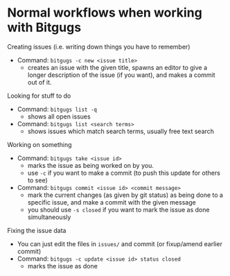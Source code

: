 Normal workflows when working with Bitgugs
==========================================

Creating issues (i.e. writing down things you have to remember)

- Command: `bitgugs -c new <issue title>`
  - creates an issue with the given title, spawns an editor to give a
    longer description of the issue (if you want), and makes a commit
    out of it.

Looking for stuff to do

- Command: `bitgugs list -q`
  - shows all open issues
- Command: `bitgugs list <search terms>`
  - shows issues which match search terms, usually free text search

Working on something

- Command: `bitgugs take <issue id>`
  - marks the issue as being worked on by you.
  - use `-c` if you want to make a commit (to push this update for
    others to see)
- Command: `bitgugs commit <issue id> <commit message>`
  - mark the current changes (as given by git status) as being done to a
    specific issue, and make a commit with the given message
  - you should use `-s closed` if you want to mark the issue as done
    simultaneously

Fixing the issue data

- You can just edit the files in `issues/` and commit (or fixup/amend
  earlier commit)
- Command: `bitgugs -c update <issue id> status closed`
  - marks the issue as done


